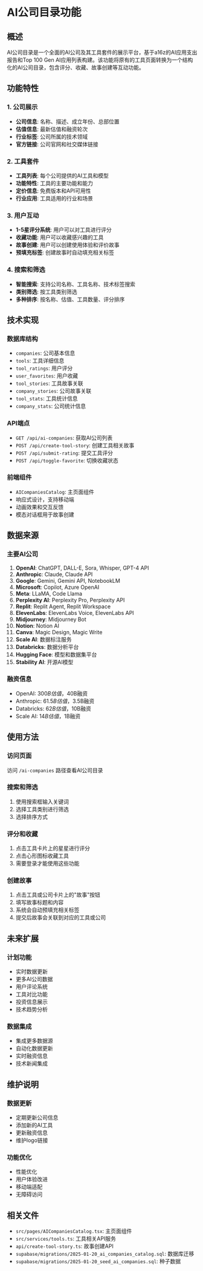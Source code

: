 # AI公司目录功能

## 概述

AI公司目录是一个全面的AI公司及其工具套件的展示平台，基于a16z的AI应用支出报告和Top 100 Gen AI应用列表构建。该功能将原有的工具页面转换为一个结构化的AI公司目录，包含评分、收藏、故事创建等互动功能。

## 功能特性

### 1. 公司展示
- **公司信息**: 名称、描述、成立年份、总部位置
- **估值信息**: 最新估值和融资轮次
- **行业标签**: 公司所属的技术领域
- **官方链接**: 公司官网和社交媒体链接

### 2. 工具套件
- **工具列表**: 每个公司提供的AI工具和模型
- **功能特性**: 工具的主要功能和能力
- **定价信息**: 免费版本和API可用性
- **行业应用**: 工具适用的行业和场景

### 3. 用户互动
- **1-5星评分系统**: 用户可以对工具进行评分
- **收藏功能**: 用户可以收藏感兴趣的工具
- **故事创建**: 用户可以创建使用体验和评价故事
- **预填充标签**: 创建故事时自动填充相关标签

### 4. 搜索和筛选
- **智能搜索**: 支持公司名称、工具名称、技术标签搜索
- **类别筛选**: 按工具类别筛选
- **多种排序**: 按名称、估值、工具数量、评分排序

## 技术实现

### 数据库结构
- `companies`: 公司基本信息
- `tools`: 工具详细信息
- `tool_ratings`: 用户评分
- `user_favorites`: 用户收藏
- `tool_stories`: 工具故事关联
- `company_stories`: 公司故事关联
- `tool_stats`: 工具统计信息
- `company_stats`: 公司统计信息

### API端点
- `GET /api/ai-companies`: 获取AI公司列表
- `POST /api/create-tool-story`: 创建工具相关故事
- `POST /api/submit-rating`: 提交工具评分
- `POST /api/toggle-favorite`: 切换收藏状态

### 前端组件
- `AICompaniesCatalog`: 主页面组件
- 响应式设计，支持移动端
- 动画效果和交互反馈
- 模态对话框用于故事创建

## 数据来源

### 主要AI公司
1. **OpenAI**: ChatGPT, DALL-E, Sora, Whisper, GPT-4 API
2. **Anthropic**: Claude, Claude API
3. **Google**: Gemini, Gemini API, NotebookLM
4. **Microsoft**: Copilot, Azure OpenAI
5. **Meta**: LLaMA, Code Llama
6. **Perplexity AI**: Perplexity Pro, Perplexity API
7. **Replit**: Replit Agent, Replit Workspace
8. **ElevenLabs**: ElevenLabs Voice, ElevenLabs API
9. **Midjourney**: Midjourney Bot
10. **Notion**: Notion AI
11. **Canva**: Magic Design, Magic Write
12. **Scale AI**: 数据标注服务
13. **Databricks**: 数据分析平台
14. **Hugging Face**: 模型和数据集平台
15. **Stability AI**: 开源AI模型

### 融资信息
- OpenAI: $300B估值，$40B融资
- Anthropic: $61.5B估值，$3.5B融资
- Databricks: $62B估值，$10B融资
- Scale AI: $14B估值，$1B融资

## 使用方法

### 访问页面
访问 `/ai-companies` 路径查看AI公司目录

### 搜索和筛选
1. 使用搜索框输入关键词
2. 选择工具类别进行筛选
3. 选择排序方式

### 评分和收藏
1. 点击工具卡片上的星星进行评分
2. 点击心形图标收藏工具
3. 需要登录才能使用这些功能

### 创建故事
1. 点击工具或公司卡片上的"故事"按钮
2. 填写故事标题和内容
3. 系统会自动预填充相关标签
4. 提交后故事会关联到对应的工具或公司

## 未来扩展

### 计划功能
- 实时数据更新
- 更多AI公司数据
- 用户评论系统
- 工具对比功能
- 投资信息展示
- 技术趋势分析

### 数据集成
- 集成更多数据源
- 自动化数据更新
- 实时融资信息
- 技术新闻集成

## 维护说明

### 数据更新
- 定期更新公司信息
- 添加新的AI工具
- 更新融资信息
- 维护logo链接

### 功能优化
- 性能优化
- 用户体验改进
- 移动端适配
- 无障碍访问

## 相关文件

- `src/pages/AICompaniesCatalog.tsx`: 主页面组件
- `src/services/tools.ts`: 工具相关API服务
- `api/create-tool-story.ts`: 故事创建API
- `supabase/migrations/2025-01-20_ai_companies_catalog.sql`: 数据库迁移
- `supabase/migrations/2025-01-20_seed_ai_companies.sql`: 种子数据

